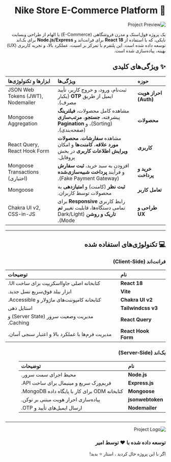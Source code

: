 <div dir="rtl">

# 👟 Nike Store E-Commerce Platform

![Project Preview](https://i.postimg.cc/mgWKMm9Y/image.png)

یک پروژه فول‌استک و مدرن فروشگاهی (E-Commerce) با الهام از طراحی وبسایت نایکی، که با استفاده از **React 18** برای فرانت‌اند و **Node.js/Express** برای بک‌اند توسعه داده شده است. این پلتفرم با تمرکز بر امنیت، عملکرد بالا، و تجربه کاربری (UX) بهینه، پیاده‌سازی شده است.

## ✨ ویژگی‌های کلیدی

| حوزه | ویژگی‌ها | ابزارها و تکنولوژی‌ها |
| :--- | :--- | :--- |
| **احراز هویت (Auth)** | ثبت‌نام، ورود، و خروج کاربر، تأیید ایمیل از طریق **OTP** (یکبار مصرف). | JSON Web Tokens (JWT), Nodemailer |
| **محصولات** | مشاهده کامل محصولات، **فیلترینگ** پیشرفته، **جستجو**، **مرتب‌سازی** (Sorting)، و **Pagination** (صفحه‌بندی). | Mongoose Aggregation |
| **کاربری** | مشاهده **سفارشات**، **محصولات مورد علاقه**، **کامنت‌ها** و امکان **ویرایش اطلاعات کاربری** در بخش پروفایل. | React Query, React Hook Form |
| **خرید و پرداخت** | افزودن به سبد خرید، **ثبت سفارش** و فرآیند **پرداخت شبیه‌سازی‌شده** (Fake Payment Gateway). | Mongoose Transactions (اختیاری) |
| **تعامل کاربر** | **ثبت نظر** (کامنت) و **امتیازدهی** به محصولات توسط کاربران. | Mongoose |
| **طراحی و UX** | رابط کاربری **Responsive**  برای تمامی دستگاه‌ها، قابلیت تغییر **تم تاریک و روشن** (Dark/Light Mode). | Chakra UI v2, CSS-in-JS |

***

## 💻 تکنولوژی‌های استفاده شده

### فرانت‌اند (Client-Side)
| نام | توضیحات |
| :--- | :--- |
| **React 18** | کتابخانه اصلی جاوااسکریپت برای ساخت UI. |
| **Vite** | ابزار بیلد فوق‌سریع نسل جدید. |
| **Chakra UI v2** | کتابخانه کامپوننت‌های ماژولار و Accessible. |
| **Tailwindcss v3** | استایل دهی |
| **React Query** | مدیریت وضعیت سرور (Server State) و Caching. |
| **React Hook Form** | مدیریت فرم‌ها با عملکرد بالا و اعتبار سنجی آسان. |

### بک‌اند (Server-Side)
| نام | توضیحات |
| :--- | :--- |
| **Node.js** | محیط اجرای سمت سرور. |
| **Express.js** | فریم‌ورک سریع و مینیمال برای ساخت API. |
| **Mongoose** | کتابخانه ODM برای کار با پایگاه داده MongoDB. |
| **jsonwebtoken** | پیاده‌سازی احراز هویت مبتنی بر توکن. |
| **Nodemailer** | ارسال ایمیل‌های تأیید و OTP. |




## 
***
![Project Logo](https://i.postimg.cc/qRmdx2TY/favicon-3.png)
### توسعه داده شده با ❤️ توسط امیر 
اگر با این پروژه حال کردید ، استار ⭐ بدید! 

</div>
